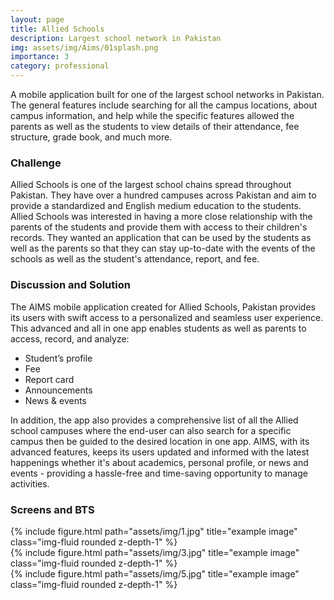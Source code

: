 ```yaml
---
layout: page
title: Allied Schools
description: Largest school network in Pakistan
img: assets/img/Aims/01splash.png
importance: 3
category: professional
---
```


A mobile application built for one of the largest school networks in Pakistan. The general features include searching for all the campus locations, about campus information, and help while the specific features allowed the parents as well as the students to view details of their attendance, fee structure, grade book, and much more.

### Challenge
Allied Schools is one of the largest school chains spread throughout Pakistan. They have over a hundred campuses across Pakistan and aim to provide a standardized and English medium education to the students. Allied Schools was interested in having a more close relationship with the parents of the students and provide them with access to their children's records. They wanted an application that can be used by the students as well as the parents so that they can stay up-to-date with the events of the schools as well as the student's attendance, report, and fee.

### Discussion and Solution
The AIMS mobile application created for Allied Schools, Pakistan provides its users with swift access to a personalized and seamless user experience. This advanced and all in one app enables students as well as parents to access, record, and analyze:

* Student’s profile
* Fee
* Report card
* Announcements
* News & events

In addition, the app also provides a comprehensive list of all the Allied school campuses where the end-user can also search for a specific campus then be guided to the desired location in one app. AIMS, with its advanced features, keeps its users updated and informed with the latest happenings whether it's about academics, personal profile, or news and events - providing a hassle-free and time-saving opportunity to manage activities.

### Screens and BTS

<div class="row">
    <div class="col-sm mt-3 mt-md-0">
        {% include figure.html path="assets/img/1.jpg" title="example image" class="img-fluid rounded z-depth-1" %}
    </div>
    <div class="col-sm mt-3 mt-md-0">
        {% include figure.html path="assets/img/3.jpg" title="example image" class="img-fluid rounded z-depth-1" %}
    </div>
    <div class="col-sm mt-3 mt-md-0">
        {% include figure.html path="assets/img/5.jpg" title="example image" class="img-fluid rounded z-depth-1" %}
    </div>
</div>

